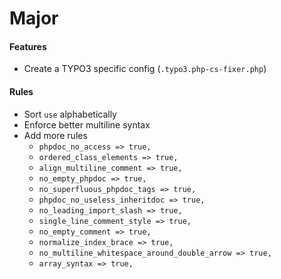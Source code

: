 # Major

#### Features

- Create a TYPO3 specific config (`.typo3.php-cs-fixer.php`)


#### Rules

- Sort `use` alphabetically
- Enforce better multiline syntax
- Add more rules
    - `phpdoc_no_access => true,`
    - `ordered_class_elements => true,`
	- `align_multiline_comment => true,`
	- `no_empty_phpdoc => true,`
	- `no_superfluous_phpdoc_tags => true,`
	- `phpdoc_no_useless_inheritdoc => true,`
	- `no_leading_import_slash => true,`
	- `single_line_comment_style => true,`
	- `no_empty_comment => true,`
	- `normalize_index_brace => true,`
	- `no_multiline_whitespace_around_double_arrow => true,`
	- `array_syntax => true,`